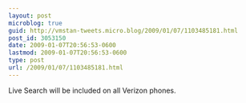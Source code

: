 ```yaml
---
layout: post
microblog: true
guid: http://vmstan-tweets.micro.blog/2009/01/07/1103485181.html
post_id: 3053150
date: 2009-01-07T20:56:53-0600
lastmod: 2009-01-07T20:56:53-0600
type: post
url: /2009/01/07/1103485181.html
---
```

Live Search will be included on all Verizon phones.
